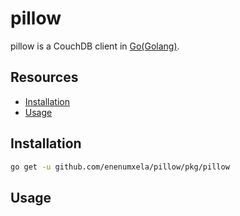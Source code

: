# pillow

pillow is a CouchDB client in [Go(Golang)](https://golang.org/).

## Resources

* [Installation](#installation)
* [Usage](#usage)

## Installation

```bash
go get -u github.com/enenumxela/pillow/pkg/pillow
```

## Usage
